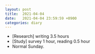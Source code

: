 ```yaml
---
layout: post
title:  2021-04-04
date:   2021-04-04 23:59:59 +0900
categories: diary
---
```


- [Research] writing 3.5 hours
- [Study] survey 1 hour, reading 0.5 hour
- Normal Sunday.
